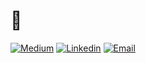 # 👋


[![Medium](https://img.shields.io/badge/Medium-black?style=flat&logo=medium&logoColor=white&labelColor=black)](https://www.linkedin.com/in/mert-ziya-a77ba9194/)
[![Linkedin](https://img.shields.io/badge/LinkedIn-blue?style=flat&logo=linkedin&logoColor=white&labelColor=blue)](https://www.linkedin.com/in/mert-ziya-a77ba9194/)
[![Email](https://img.shields.io/badge/Email-red?style=flat&logo=gmail&logoColor=white&labelColor=red)](mailto:mertziya2200@gmail.com)

